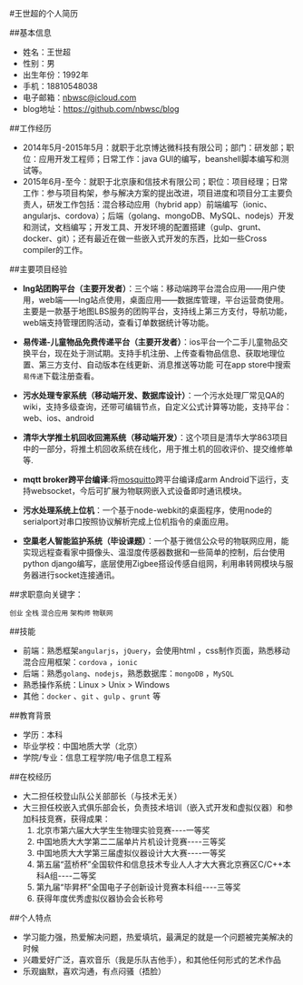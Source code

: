 #王世超的个人简历

##基本信息

* 姓名：王世超
* 性别：男
* 出生年份：1992年
* 手机：18810548038
* 电子邮箱：nbwsc@icloud.com
* blog地址：https://github.com/nbwsc/blog


##工作经历

* 2014年5月-2015年5月：就职于北京博达微科技有限公司；部门：研发部；职位：应用开发工程师；日常工作：java GUI的编写，beanshell脚本编写和测试等。
* 2015年6月-至今：就职于北京康和信技术有限公司；职位：项目经理；日常工作：参与项目构架，参与解决方案的提出改进，项目进度和项目分工主要负责人，研发工作包括：混合移动应用（hybrid app）前端编写（ionic、angularjs、cordova）；后端（golang、mongoDB、MySQL、nodejs）开发和测试，文档编写；开发工具、开发环境的配置搭建（gulp、grunt、docker、git）；还有最近在做一些嵌入式开发的东西，比如一些Cross compiler的工作。

##主要项目经验

* **lng站团购平台（主要开发者）**：三个端：移动端跨平台混合应用——用户使用，web端——lng站点使用，桌面应用——数据库管理，平台运营商使用。
主要是一款基于地图LBS服务的团购平台，支持线上第三方支付，导航功能，web端支持管理团购活动，查看订单数据统计等功能。

* **易传递-儿童物品免费传递平台（主要开发者）**：ios平台一个二手儿童物品交换平台，现在处于测试期。支持手机注册、上传查看物品信息、获取地理位置、第三方支付、自动版本在线更新、消息推送等功能
可在app store中搜索`易传递`下载注册查看。

* **污水处理专家系统（移动端开发、数据库设计）**：一个污水处理厂常见QA的wiki，支持多级查询，还带可编辑节点，自定义公式计算等功能，支持平台：web、ios、android

* **清华大学推土机回收回溯系统（移动端开发）**：这个项目是清华大学863项目中的一部分，将推土机回收系统在线化，用于推土机的回收评价、提交维修单等.

* **mqtt broker跨平台编译**:将[mosquitto](http://mosquitto.org/)跨平台编译成arm Android下运行，支持websocket，今后可扩展为物联网嵌入式设备即时通讯模块。

* **污水处理系统上位机**：一个基于node-webkit的桌面程序，使用node的serialport对串口按照协议解析完成上位机指令的桌面应用。

* **空巢老人智能监护系统（毕设课题）**：一个基于微信公众号的物联网应用，能实现远程查看家中摄像头、温湿度传感器数据和一些简单的控制，后台使用python django编写，底层使用Zigbee搭设传感自组网，利用串转网模块与服务器进行socket连接通讯。

##求职意向关键字：

`创业` `全栈` `混合应用` `架构师` `物联网`

##技能

* 前端：熟悉框架`angularjs`，`jQuery`，会使用html ，css制作页面，熟悉移动混合应用框架：`cordova` ，`ionic` 
* 后端：熟悉`golang`、`nodejs`，熟悉数据库：`mongoDB` ，`MySQL` 
* 熟悉操作系统：Linux > Unix > Windows 
* 其他：`docker` 、`git` 、`gulp` 、`grunt` 等

##教育背景

* 学历：本科
* 毕业学校：中国地质大学（北京）
* 学院/专业：信息工程学院/电子信息工程系

##在校经历

* 大二担任校登山队公关部部长（与技术无关）
* 大三担任校嵌入式俱乐部会长，负责技术培训（嵌入式开发和虚拟仪器）和参加科技竞赛，获得成果：
	1. 北京市第六届⼤大学⽣生物理实验竞赛----一等奖 
	2. 中国地质⼤大学第⼆二届单⽚片机设计竞赛----三等奖 
	3. 中国地质⼤大学第三届虚拟仪器设计⼤大赛----一等奖 
	4. 第五届“蓝桥杯”全国软件和信息技术专业⼈人才⼤大赛北京赛区C/C++本科A组----二等奖 
	5. 第九届“毕昇杯”全国电⼦子创新设计竞赛本科组----三等奖
	6. 获得年度优秀虚拟仪器协会会长称号

##个人特点

* 学习能力强，热爱解决问题，热爱填坑，最满足的就是一个问题被完美解决的时候
* 兴趣爱好广泛，喜欢音乐（我是乐队吉他手），和其他任何形式的艺术作品
* 乐观幽默，喜欢沟通，有点闷骚（捂脸）
